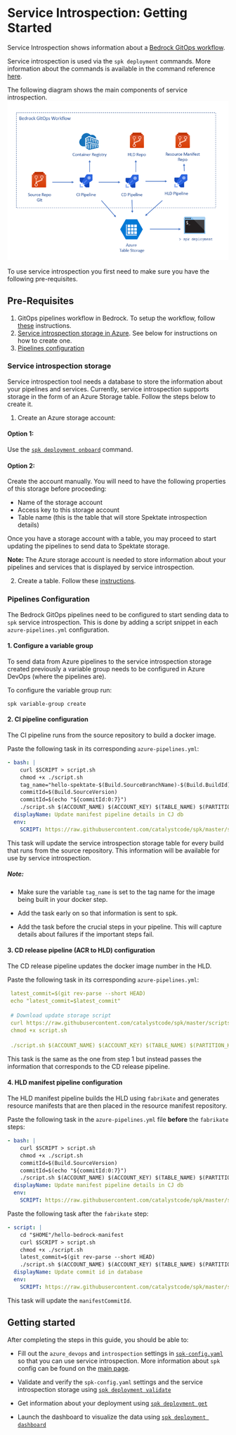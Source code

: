 # Service Introspection: Getting Started

Service Introspection shows information about a
[Bedrock GitOps workflow](https://github.com/microsoft/bedrock/tree/master/gitops).

Service introspection is used via the `spk deployment` commands. More
information about the commands is available in the command reference
[here](https://github.com/CatalystCode/spk/blob/master/docs/service-introspection.md).

The following diagram shows the main components of service introspection.
![spk service introspection diagram](./docs/images/service_introspection.png)

To use service introspection you first need to make sure you have the following
pre-requisites.

## Pre-Requisites

1. GitOps pipelines workflow in Bedrock. To setup the workflow, follow
   [these](https://github.com/microsoft/bedrock/tree/master/gitops)
   instructions.
2. [Service introspection storage in Azure](#service-introspection-storage). See
   below for instructions on how to create one.
3. [Pipelines configuration](#pipelines-configuration)

### Service introspection storage

Service introspection tool needs a database to store the information about your
pipelines and services. Currently, service introspection supports storage in the
form of an Azure Storage table. Follow the steps below to create it.

1. Create an Azure storage account:

#### Option 1:

Use the
[`spk deployment onboard`](https://github.com/CatalystCode/spk/blob/master/docs/service-introspection.md#onboard)
command.

#### Option 2:

Create the account manually. You will need to have the following properties of
this storage before proceeding:

- Name of the storage account
- Access key to this storage account
- Table name (this is the table that will store Spektate introspection details)

Once you have a storage account with a table, you may proceed to start updating
the pipelines to send data to Spektate storage.

**Note:** The Azure storage account is needed to store information about your
pipelines and services that is displayed by service introspection.

2. Create a table. Follow these
   [instructions](https://docs.microsoft.com/en-us/azure/storage/tables/table-storage-quickstart-portal).

### Pipelines Configuration

The Bedrock GitOps pipelines need to be configured to start sending data to
`spk` service introspection. This is done by adding a script snippet in each
`azure-pipelines.yml` configuration.

#### 1. Configure a variable group

To send data from Azure pipelines to the service introspection storage created
previously a variable group needs to be configured in Azure DevOps (where the
pipelines are).

To configure the variable group run:

```
spk variable-group create
```

#### 2. CI pipeline configuration

The CI pipeline runs from the source repository to build a docker image.

Paste the following task in its corresponding `azure-pipelines.yml`:

```yaml
- bash: |
    curl $SCRIPT > script.sh
    chmod +x ./script.sh
    tag_name="hello-spektate-$(Build.SourceBranchName)-$(Build.BuildId)"
    commitId=$(Build.SourceVersion)
    commitId=$(echo "${commitId:0:7}")
    ./script.sh $(ACCOUNT_NAME) $(ACCOUNT_KEY) $(TABLE_NAME) $(PARTITION_KEY) p1 $(Build.BuildId) imageTag $tag_name commitId $commitId service $(Build.Repository.Name)
  displayName: Update manifest pipeline details in CJ db
  env:
    SCRIPT: https://raw.githubusercontent.com/catalystcode/spk/master/scripts/update_introspection.sh
```

This task will update the service introspection storage table for every build
that runs from the source repository. This information will be available for use
by service introspection.

##### Note:

- Make sure the variable `tag_name` is set to the tag name for the image being
  built in your docker step.

- Add the task early on so that information is sent to spk.

- Add the task before the crucial steps in your pipeline. This will capture
  details about failures if the important steps fail.

#### 3. CD release pipeline (ACR to HLD) configuration

The CD release pipeline updates the docker image number in the HLD.

Paste the following task in its corresponding `azure-pipelines.yml`:

```yaml
 latest_commit=$(git rev-parse --short HEAD)
 echo "latest_commit=$latest_commit"

 # Download update storage script
 curl https://raw.githubusercontent.com/catalystcode/spk/master/scripts/update_introspection.sh > script.sh
 chmod +x script.sh

 ./script.sh $(ACCOUNT_NAME) $(ACCOUNT_KEY) $(TABLE_NAME) $(PARTITION_KEY) imageTag $(Build.BuildId) p2 $(Release.ReleaseId) hldCommitId $latest_commit env $(Release.EnvironmentName)
```

This task is the same as the one from step 1 but instead passes the information
that corresponds to the CD release pipeline.

#### 4. HLD manifest pipeline configuration

The HLD manifest pipeline builds the HLD using `fabrikate` and generates
resource manifests that are then placed in the resource manifest repository.

Paste the following task in the `azure-pipelines.yml` file **before** the
`fabrikate` steps:

```yaml
- bash: |
    curl $SCRIPT > script.sh
    chmod +x ./script.sh
    commitId=$(Build.SourceVersion)
    commitId=$(echo "${commitId:0:7}")
    ./script.sh $(ACCOUNT_NAME) $(ACCOUNT_KEY) $(TABLE_NAME) $(PARTITION_KEY) hldCommitId $commitId p3 $(Build.BuildId)
  displayName: Update manifest pipeline details in CJ db
  env:
    SCRIPT: https://raw.githubusercontent.com/catalystcode/spk/master/scripts/update_introspection.sh
```

Paste the following task after the `fabrikate` step:

```yaml
- script: |
    cd "$HOME"/hello-bedrock-manifest
    curl $SCRIPT > script.sh
    chmod +x ./script.sh
    latest_commit=$(git rev-parse --short HEAD)
    ./script.sh $(ACCOUNT_NAME) $(ACCOUNT_KEY) $(TABLE_NAME) $(PARTITION_KEY) p3 $(Build.BuildId) manifestCommitId $latest_commit
  displayName: Update commit id in database
  env:
    SCRIPT: https://raw.githubusercontent.com/catalystcode/spk/master/scripts/update_introspection.sh
```

This task will update the `manifestCommitId`.

## Getting started

After completing the steps in this guide, you should be able to:

- Fill out the `azure_devops` and `introspection` settings in
  [`spk-config.yaml`](https://github.com/CatalystCode/spk/blob/master/spk-config.yaml)
  so that you can use service introspection. More information about `spk` config
  can be found on the [main page](https://github.com/catalystcode/spk).

- Validate and verify the `spk-config.yaml` settings and the service
  introspection storage using
  [`spk deployment validate`](https://github.com/CatalystCode/spk/blob/master/docs/service-introspection.md#validate)

- Get information about your deployment using
  [`spk deployment get`](https://github.com/CatalystCode/spk/blob/master/docs/service-introspection.md#get)

- Launch the dashboard to visualize the data using
  [`spk deployment dashboard`](https://github.com/CatalystCode/spk/blob/master/docs/service-introspection.md#dashboard)

